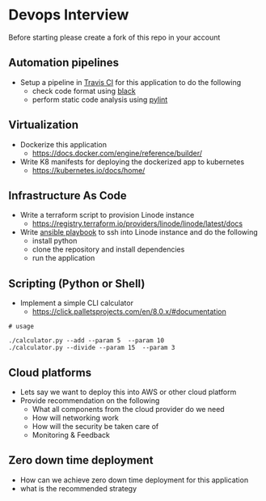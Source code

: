 
# Devops Interview

Before starting please create a fork of this repo in your account

## Automation pipelines
* Setup a pipeline in [Travis CI](https://docs.travis-ci.com/user/languages/python/) for this application to do the following
  - check code format using [black](https://github.com/psf/black)
  - perform static code analysis using [pylint](https://www.pylint.org/)


## Virtualization
* Dockerize this application
  - https://docs.docker.com/engine/reference/builder/
* Write K8 manifests for deploying the dockerized app to kubernetes
  - https://kubernetes.io/docs/home/


## Infrastructure As Code
* Write a terraform script to provision Linode instance
  - https://registry.terraform.io/providers/linode/linode/latest/docs
* Write [ansible playbook](https://docs.ansible.com/ansible/latest/user_guide/playbooks_intro.html#intro-to-playbooks) to ssh into Linode instance and do the following
    * install python
    * clone the repository and install dependencies
    * run the application


## Scripting (Python or Shell)
* Implement a simple CLI calculator
  - https://click.palletsprojects.com/en/8.0.x/#documentation

```
# usage

./calculator.py --add --param 5  --param 10
./calculator.py --divide --param 15  --param 3
```

## Cloud platforms
* Lets say we want to deploy this into AWS or other cloud platform
* Provide recommendation on the following
  - What all components from the cloud provider do we need
  - How will networking work
  - How will the security be taken care of
  - Monitoring & Feedback

## Zero down time deployment
* How can we achieve zero down time deployment for this application
* what is the recommended strategy
